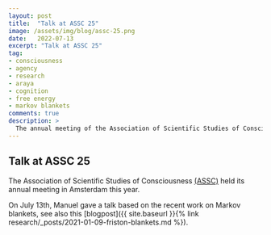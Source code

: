 ```yaml
---
layout: post
title:  "Talk at ASSC 25"
image: /assets/img/blog/assc-25.png
date:   2022-07-13
excerpt: "Talk at ASSC 25"
tag:
- consciousness
- agency
- research
- araya
- cognition
- free energy
- markov blankets
comments: true
description: >
  The annual meeting of the Association of Scientific Studies of Consciousness [(ASSC)](https://theassc.org/).
---
```



## Talk at ASSC 25
The Association of Scientific Studies of Consciousness [(ASSC)](https://theassc.org/) held its annual meeting in Amsterdam this year.

On July 13th, Manuel gave a talk based on the recent work on Markov blankets, see also this [blogpost]({{ site.baseurl }}{% link research/_posts/2021-01-09-friston-blankets.md %}).